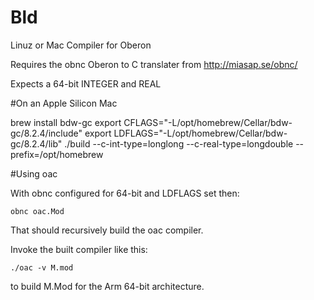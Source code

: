 # Bld
Linuz or Mac Compiler for Oberon

Requires the obnc Oberon to C translater from http://miasap.se/obnc/

Expects a 64-bit INTEGER and REAL

#On an Apple Silicon Mac

brew install bdw-gc
 export CFLAGS="-L/opt/homebrew/Cellar/bdw-gc/8.2.4/include"
 export LDFLAGS="-L/opt/homebrew/Cellar/bdw-gc/8.2.4/lib"
 ./build --c-int-type=longlong --c-real-type=longdouble --prefix=/opt/homebrew

#Using oac

With obnc configured for 64-bit and LDFLAGS set then:

`obnc oac.Mod`

That should recursively build the oac compiler.

Invoke the built compiler like this:

`./oac -v M.mod`

to build M.Mod for the Arm 64-bit architecture.

